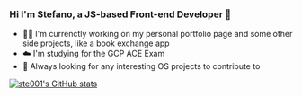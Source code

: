 ### Hi I'm Stefano, a JS-based Front-end Developer 👋 

- 🧑‍💻 I'm currenctly working on my personal portfolio page and some other side projects, like a book exchange app
- ☁️ I'm studying for the GCP ACE Exam
- 🥽 Always looking for any interesting OS projects to contribute to

[![ste001's GitHub stats](https://github-readme-stats.vercel.app/api?username=ste001)](https://github.com/anuraghazra/github-readme-stats)

